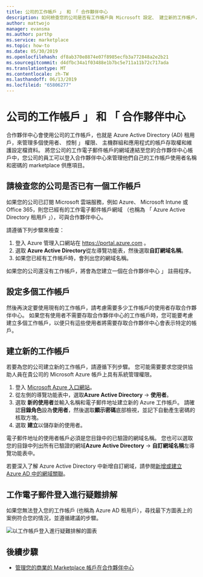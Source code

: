 ```yaml
---
title: 公司的工作帳戶 」 和 「 合作夥伴中心
description: 如何檢查您的公司是否有工作帳戶與 Microsoft 設定、 建立新的工作帳戶，或將多個工作帳戶設定為使用與合作夥伴中心。
author: mattwojo
manager: evansma
ms.author: parthp
ms.service: marketplace
ms.topic: how-to
ms.date: 05/30/2019
ms.openlocfilehash: df8ab370e8874e07f8985ecfb3a772848a2e2b21
ms.sourcegitcommit: d4dfbc34a1f03488e1b7bc5e711a11b72c717ada
ms.translationtype: MT
ms.contentlocale: zh-TW
ms.lasthandoff: 06/13/2019
ms.locfileid: "65806277"
---
```

# <a name="company-work-accounts-and-partner-center"></a>公司的工作帳戶 」 和 「 合作夥伴中心

合作夥伴中心會使用公司的工作帳戶，也就是 Azure Active Directory (AD) 租用戶，來管理多個使用者、 控制 」 權限、 主機群組和應用程式的帳戶存取權和維護設定檔資料。 將您公司的工作電子郵件帳戶的網域連結至您的合作夥伴中心帳戶中，您公司的員工可以登入合作夥伴中心來管理他們自己的工作帳戶使用者名稱和密碼的 marketplace 供應項目。

## <a name="check-whether-your-company-already-has-a-work-account"></a>請檢查您的公司是否已有一個工作帳戶

如果您的公司已訂閱 Microsoft 雲端服務，例如 Azure、 Microsoft Intune 或 Office 365，則您已經有的工作電子郵件帳戶網域 （也稱為 「 Azure Active Directory 租用戶 」），可與合作夥伴中心。

請遵循下列步驟來檢查：
1. 登入 Azure 管理入口網站在 https://portal.azure.com 。
2. 選取  **Azure Active Directory**從左導覽功能表，然後選取**自訂網域名稱**。
3. 如果您已經有工作帳戶時，會列出您的網域名稱。

如果您的公司還沒有工作帳戶，將會為您建立一個在合作夥伴中心 」 註冊程序。

## <a name="set-up-multiple-work-accounts"></a>設定多個工作帳戶

然後再決定要使用現有的工作帳戶，請考慮需要多少工作帳戶的使用者存取合作夥伴中心。 如果您有使用者不需要存取合作夥伴中心的工作帳戶時，您可能要考慮建立多個工作帳戶，以便只有這些使用者將需要存取合作夥伴中心會表示特定的帳戶。

## <a name="create-a-new-work-account"></a>建立新的工作帳戶

若要為您的公司建立新的工作帳戶，請遵循下列步驟。 您可能需要要求您提供協助人員在貴公司的 Microsoft Azure 帳戶上具有系統管理權限。

1. 登入 [Microsoft Azure 入口網站](https://portal.azure.com)。
2. 從左側的導覽功能表中，選取**Azure Active Directory** -> **使用者**。
3. 選取 **新的使用者**並輸入名稱和電子郵件地址建立新的 Azure 工作帳戶。 請確認**目錄角色**設為**使用者**，然後選取**顯示密碼**底部檢視，並記下自動產生密碼的核取方塊。
4. 選取 **建立**以儲存新的使用者。

電子郵件地址的使用者帳戶必須是您目錄中的已驗證的網域名稱。 您也可以選取您的目錄中列出所有已驗證的網域**Azure Active Directory** -> **自訂網域名稱**左導覽功能表中。

若要深入了解 Azure Active Directory 中新增自訂網域，請參閱[新增或建立 Azure AD 中的網域關聯](https://docs.microsoft.com/azure/active-directory/active-directory-add-domain)。

## <a name="troubleshoot-work-email-sign-in"></a>工作電子郵件登入進行疑難排解

如果您無法登入您的工作帳戶 (也稱為 Azure AD 租用戶），尋找最下方圖表上的案例符合您的情況，並遵循建議的步驟。

![以工作帳戶登入進行疑難排解的圖表](./media/onboarding-aad-flow.png)

## <a name="next-steps"></a>後續步驟

- [管理您的商業的 Marketplace 帳戶在合作夥伴中心](./manage-account.md) 
